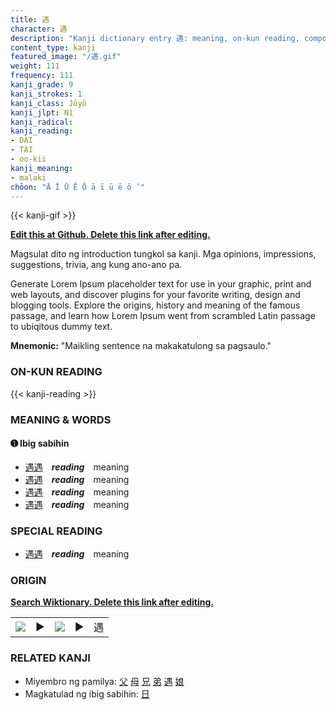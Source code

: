 ```yaml
---
title: 遇
character: 遇
description: "Kanji dictionary entry 遇: meaning, on-kun reading, compounds, origin, related kanji"
content_type: kanji
featured_image: "/遇.gif"
weight: 111
frequency: 111
kanji_grade: 9
kanji_strokes: 1
kanji_class: Jōyō
kanji_jlpt: N1
kanji_radical: 
kanji_reading: 
- DAI
- TAI
- oo-kii
kanji_meaning:
- malaki
chōon: "Ā Ī Ū Ē Ō ā ī ū ē ō ’"
---
```

[//]: # (Don't edit the line below. Kanji animated GIF code is automatically generated.)
{{< kanji-gif >}}

[//]: # (Edit below this line.)

**[Edit this at Github. Delete this link after editing.](https://github.com/tim0g/tim/tree/main/content/kanji/遇/index.md)**

Magsulat dito ng introduction tungkol sa kanji. Mga opinions, impressions, suggestions, trivia, ang kung ano-ano pa.

Generate Lorem Ipsum placeholder text for use in your graphic, print and web layouts, and discover plugins for your favorite writing, design and blogging tools. Explore the origins, history and meaning of the famous passage, and learn how Lorem Ipsum went from scrambled Latin passage to ubiqitous dummy text.
 
**Mnemonic:** "Maikling sentence na makakatulong sa pagsaulo."

### ON-KUN READING

[//]: # (Don't edit the line below. ON-KUN READING code is automatically generated.)
{{< kanji-reading >}}

### MEANING & WORDS

#### ➊ **Ibig sabihin**
  - [遇](../遇)[遇](../遇)　***reading***　meaning
  - [遇](../遇)[遇](../遇)　***reading***　meaning
  - [遇](../遇)[遇](../遇)　***reading***　meaning
  - [遇](../遇)[遇](../遇)　***reading***　meaning

### SPECIAL READING
  - [遇](../遇)[遇](../遇)　***reading***　meaning

### ORIGIN

**[Search Wiktionary. Delete this link after editing.](https://wiktionary.org/wiki/遇)**
<table class="kanji-table"><tr><td>
<img src="60px-遇-bronze.svg.png">
</td><td>▶</td><td>
<img src="60px-遇-oracle.svg.png">
</td><td>▶</td>
<td class="kanji-origin">遇</td>
</tr></table>

### RELATED KANJI
- Miyembro ng pamilya: [父](../父) [母](../母) [兄](../兄) [弟](../弟) [遇](../遇) [娘](../娘)
- Magkatulad ng ibig sabihin: [日](../日)
